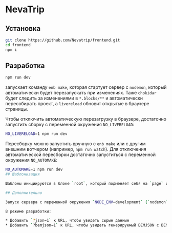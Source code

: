 # NevaTrip

## Установка

```sh
git clone https://github.com/Nevatrip/frontend.git
cd frontend
npm i
```

## Разработка

```sh
npm run dev
```
запускает команду `enb make`, которая стартует сервер с `nodemon`, который автоматически будет перезапускать при изменениях. Таже `chokidar` будет следить за изменениями в `*.blocks/**` и автоматически пересобирать проект, а `livereload` обновит открытые в браузере страницы.

Чтобы отключить автоматическую перезагрузку в браузере, достаточно запустить сборку с переменной окружения `NO_LIVERELOAD`:
```sh
NO_LIVERELOAD=1 npm run dev
```

Пересборку можно запустить вручную с `enb make` или с другим внешним вотчером (например, `npm run watch`). Для отключения автоматической пересборки достаточно запуститься с переменной окружения `NO_AUTOMAKE`:
```sh
NO_AUTOMAKE=1 npm run dev
## Шаблонизация

Шаблоны инициируются в блоке `root`, который подменяет себя на `page` или другой контекст (если он определён в аргументе функции `render`).

## Дополнительно

Запуск сервера с переменной окружения `NODE_ENV=development` (`nodemon` уже настроен на такое поведение).

В режиме разработки:

* Добавить `?json=1` к URL, чтобы увидеть сырые данные
* Добавить `?bemjson=1` к URL, чтобы увидеть генерируемый BEMJSON с BEMTREE-шаблонами.